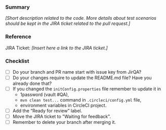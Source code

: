 ### Summary

*[Short description related to the code. More details about test scenarios should be kept 
in the JIRA ticket related to the pull request.]*

### Reference
JIRA Ticket:  *[Insert here a link to the JIRA ticket.]*

### Checklist
- [ ] Do your branch and PR name start with issue key from JirQA?
- [ ] Do your changes require to update the README.md file? Have you already done that?
- [ ] If you changed the `initConfig.properties` file remember to update it in 
  * 1password (vault #QA), 
  * `mvn clean test...` command in `.circleci/config.yml` file, 
  * environment variables in CircleCI project.
- [ ] Add the “Ready for review” label.
- [ ] Move the JIRA ticket to "Waiting for feedback".
- [ ] Remember to delete your branch after merging it.